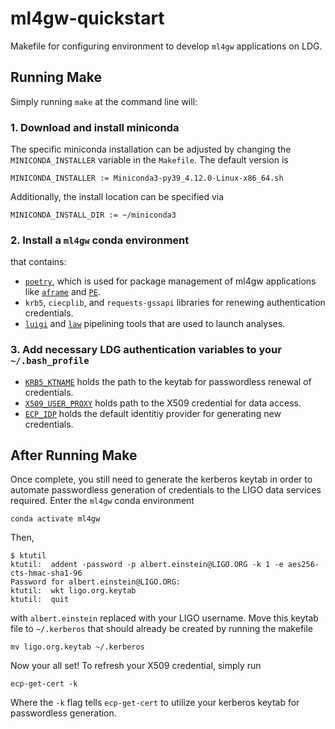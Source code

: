 # ml4gw-quickstart
Makefile for configuring environment to develop `ml4gw` applications on LDG.

## Running Make
Simply running `make` at the command line will:

### 1. Download and install miniconda

The specific miniconda installation can be adjusted by changing the `MINICONDA_INSTALLER` variable in the `Makefile`.
The default version is 
```make
MINICONDA_INSTALLER := Miniconda3-py39_4.12.0-Linux-x86_64.sh
```

Additionally, the install location can be specified via
```make
MINICONDA_INSTALL_DIR := ~/miniconda3
```

### 2. Install a `ml4gw` conda environment
that contains:
- [`poetry`](https://python-poetry.org/), which is used for package management of ml4gw applications like [`aframe`](github.com/ml4gw/aframe/) and [`PE`](github.com/ml4gw/PE).
- `krb5`, `ciecplib`, and `requests-gssapi` libraries for renewing authentication credentials.
- [`luigi`](https://luigi.readthedocs.io/en/stable/) and [`law`](https://law.readthedocs.io/en/latest/) pipelining tools that are used to launch analyses. 

### 3. Add necessary LDG authentication variables to your `~/.bash_profile`
- [`KRB5_KTNAME`](https://computing.docs.ligo.org/guide/auth/kerberos/?h=krb) holds the path to the keytab for passwordless renewal of credentials.
- [`X509_USER_PROXY`](https://computing.docs.ligo.org/guide/auth/x509/) holds path to the X509 credential for data access.
- [`ECP_IDP`](https://computing.docs.ligo.org/guide/auth/x509/?h=ecp_idp#ligo) holds the default identitiy provider for generating new credentials.

## After Running Make
Once complete, you still need to generate the kerberos keytab in order to automate passwordless generation of credentials to the LIGO data services required. Enter the `ml4gw` conda environment

```console
conda activate ml4gw
```

Then, 

```console
$ ktutil
ktutil:  addent -password -p albert.einstein@LIGO.ORG -k 1 -e aes256-cts-hmac-sha1-96
Password for albert.einstein@LIGO.ORG:
ktutil:  wkt ligo.org.keytab
ktutil:  quit
```
with `albert.einstein` replaced with your LIGO username. Move this keytab file to `~/.kerberos` that should already be created by running the makefile

```console
mv ligo.org.keytab ~/.kerberos
```

Now your all set! To refresh your X509 credential, simply run

```consoloe
ecp-get-cert -k
```

Where the `-k` flag tells `ecp-get-cert` to utilize your kerberos keytab for passwordless generation.










